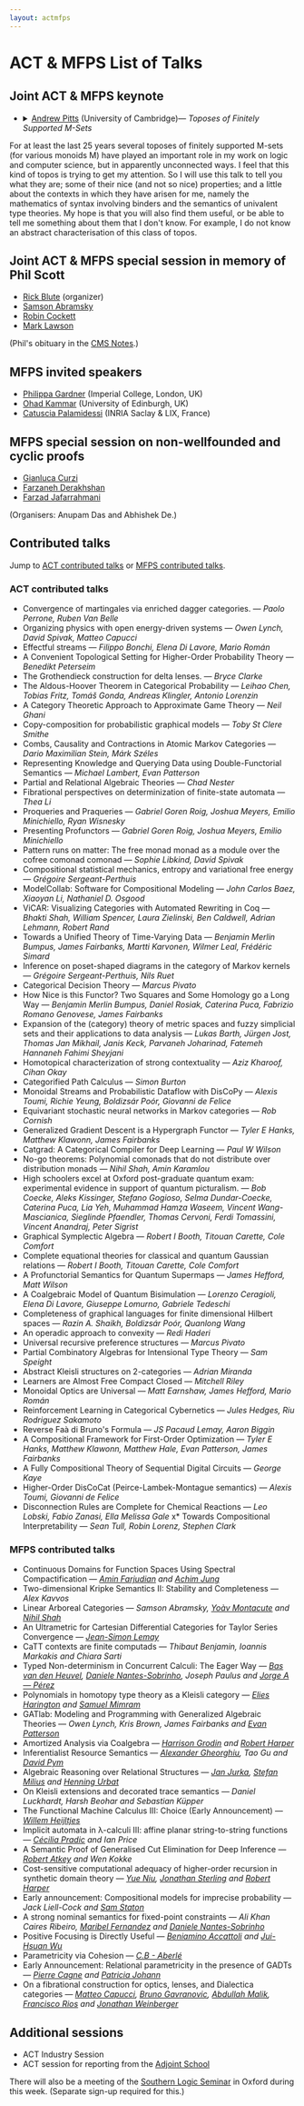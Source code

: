 ```yaml
---
layout: actmfps
---
```


# ACT &amp; MFPS List of Talks

## Joint ACT &amp; MFPS keynote

<!-- [Andrew Pitts](https://www.cl.cam.ac.uk/~amp12/) (University of Cambridge) &mdash; _Toposes of Finitely Supported M-Sets_-->
* <details><summary><a href="https://www.cl.cam.ac.uk/~amp12/">Andrew Pitts</a> (University of Cambridge)&mdash; <i>Toposes of Finitely Supported M-Sets</i></summary>
For at least the last 25 years several toposes of finitely supported
M-sets (for various monoids M) have played an important role in my
work on logic and computer science, but in apparently unconnected
ways. I feel that this kind of topos is trying to get my attention. So
I will use this talk to tell you what they are; some of their nice
(and not so nice) properties; and a little about the contexts in which
they have arisen for me, namely the mathematics of syntax involving
binders and the semantics of univalent type theories. My hope is that
you will also find them useful, or be able to tell me something about
them that I don't know. For example, I do not know an abstract
characterisation of this class of topos. </details>


## Joint ACT &amp; MFPS special session in memory of Phil Scott

* [Rick Blute](https://www.uottawa.ca/faculty-science/professors/richard-blute) (organizer)
* [Samson Abramsky](https://www.cs.ox.ac.uk/people/samson.abramsky/)
* [Robin Cockett](http://pages.cpsc.ucalgary.ca/~robin/)
* [Mark Lawson](https://researchportal.hw.ac.uk/en/persons/mark-lawson)

(Phil's obituary in the [CMS Notes](https://notes.math.ca/en/article/in-memoriam-phil-scott-1947-2023/).)

## MFPS invited speakers

* [Philippa Gardner](http://www.doc.ic.ac.uk/~pg/) (Imperial College, London, UK)
* [Ohad Kammar](https://denotational.co.uk) (University of Edinburgh, UK)
* [Catuscia Palamidessi](http://www.lix.polytechnique.fr/~catuscia/) (INRIA Saclay & LIX, France)

## MFPS special session on non-wellfounded and cyclic proofs

* [Gianluca Curzi](https://gianlucacurzi.com/ )
* [Farzaneh Derakhshan](http://gauss.cs.iit.edu/~fderakhshan/ )
* [Farzad Jafarrahmani](https://sites.google.com/site/farzadjafarrahmani/home )

(Organisers: Anupam Das and Abhishek De.)

## Contributed talks

Jump to [ACT contributed talks](#act-contributed-talks) or [MFPS contributed talks](#mfps-contributed-talks).

### ACT contributed talks

* Convergence of martingales via enriched dagger categories. &mdash; <i>Paolo Perrone, Ruben Van Belle</i>
* Organizing physics with open energy-driven systems &mdash; <i>Owen Lynch, David Spivak, Matteo Capucci</i>
* Effectful streams &mdash; <i>Filippo Bonchi, Elena Di Lavore, Mario Román</i>
* A Convenient Topological Setting for Higher-Order Probability Theory &mdash; <i>Benedikt Peterseim</i>
* The Grothendieck construction for delta lenses. &mdash; <i>Bryce Clarke</i>
* The Aldous-Hoover Theorem in Categorical Probability &mdash; <i>Leihao Chen, Tobias Fritz, Tomáš Gonda, Andreas Klingler, Antonio Lorenzin</i>
* A Category Theoretic Approach to Approximate Game Theory &mdash; <i>Neil Ghani</i>
* Copy-composition for probabilistic graphical models &mdash; <i>Toby St Clere Smithe</i>
* Combs, Causality and Contractions in Atomic Markov Categories &mdash; <i>Dario Maximilian Stein, Márk Széles</i>
* Representing Knowledge and Querying Data using Double-Functorial Semantics &mdash; <i>Michael Lambert, Evan Patterson</i>
* Partial and Relational Algebraic Theories &mdash; <i>Chad Nester</i>
* Fibrational perspectives on determinization of finite-state automata &mdash; <i>Thea Li</i>
* Proqueries and Praqueries &mdash; <i>Gabriel Goren Roig, Joshua Meyers, Emilio Minichiello, Ryan Wisnesky</i>
* Presenting Profunctors &mdash; <i>Gabriel Goren Roig, Joshua Meyers, Emilio Minichiello</i>
* Pattern runs on matter: The free monad monad as a module over the cofree comonad comonad &mdash; <i>Sophie Libkind, David Spivak </i>
* Compositional statistical mechanics, entropy and variational free energy &mdash; <i>Grégoire Sergeant-Perthuis</i>
* ModelCollab: Software for Compositional Modeling &mdash; <i>John Carlos Baez, Xiaoyan Li, Nathaniel D. Osgood </i>
* ViCAR: Visualizing Categories with Automated Rewriting in Coq &mdash; <i>Bhakti Shah, William Spencer, Laura Zielinski, Ben Caldwell, Adrian Lehmann, Robert Rand </i>
* Towards a Unified Theory of Time-Varying Data &mdash; <i>Benjamin Merlin Bumpus, James Fairbanks, Martti Karvonen, Wilmer Leal, Frédéric Simard </i>
* Inference on poset-shaped diagrams in the category of Markov kernels &mdash; <i>Grégoire Sergeant-Perthuis, Nils Ruet </i>
* Categorical Decision Theory &mdash; <i>Marcus Pivato</i>
* How Nice is this Functor? Two Squares and Some Homology go a Long Way &mdash; <i>Benjamin Merlin Bumpus, Daniel Rosiak, Caterina Puca, Fabrizio Romano Genovese, James Fairbanks </i>
* Expansion of the (category) theory of metric spaces and fuzzy simplicial sets and their applications to data analysis &mdash; <i>Lukas Barth, Jürgen Jost, Thomas Jan Mikhail, Janis Keck, Parvaneh Joharinad, Fatemeh Hannaneh Fahimi Sheyjani </i>
* Homotopical characterization of strong contextuality &mdash; <i>Aziz Kharoof, Cihan Okay</i>
* Categorified Path Calculus &mdash; <i>Simon Burton</i>
* Monoidal Streams and Probabilistic Dataflow with DisCoPy &mdash; <i>Alexis Toumi, Richie Yeung, Boldizsár Poór, Giovanni de Felice</i>
* Equivariant stochastic neural networks in Markov categories &mdash; <i>Rob Cornish</i>
* Generalized Gradient Descent is a Hypergraph Functor &mdash; <i>Tyler E Hanks, Matthew Klawonn, James Fairbanks  </i>
* Catgrad: A Categorical Compiler for Deep Learning &mdash; <i>Paul W Wilson</i>
* No-go theorems: Polynomial comonads that do not distribute over distribution monads &mdash; <i>Nihil Shah, Amin Karamlou </i>
* High schoolers excel at Oxford post-graduate quantum exam: experimental evidence in support of quantum picturalism. &mdash; <i>Bob Coecke, Aleks Kissinger, Stefano Gogioso, Selma Dundar-Coecke, Caterina Puca, Lia Yeh, Muhammad Hamza Waseem, Vincent Wang-Mascianica, Sieglinde Pfaendler, Thomas Cervoni, Ferdi Tomassini, Vincent Anandraj, Peter Sigrist</i>
* Graphical Symplectic Algebra &mdash; <i>Robert I Booth, Titouan Carette, Cole Comfort</i>
* Complete equational theories for classical and quantum Gaussian relations &mdash; <i>Robert I Booth, Titouan Carette, Cole Comfort</i>
* A Profunctorial Semantics for Quantum Supermaps &mdash; <i>James Hefford, Matt Wilson</i>
* A Coalgebraic Model of Quantum Bisimulation &mdash; <i>Lorenzo Ceragioli, Elena Di Lavore, Giuseppe Lomurno, Gabriele Tedeschi</i>
* Completeness of graphical languages for finite dimensional Hilbert spaces &mdash; <i>Razin A. Shaikh, Boldizsár Poór, Quanlong Wang </i>
* An operadic approach to convexity &mdash; <i>Redi Haderi</i>
* Universal recursive preference structures &mdash; <i>Marcus Pivato</i>
* Partial Combinatory Algebras for Intensional Type Theory &mdash; <i>Sam Speight </i>
* Abstract Kleisli structures on 2-categories &mdash; <i>Adrian Miranda</i>
* Learners are Almost Free Compact Closed &mdash; <i>Mitchell Riley</i>
* Monoidal Optics are Universal &mdash; <i>Matt Earnshaw, James Hefford, Mario Román </i>
* Reinforcement Learning in Categorical Cybernetics &mdash; <i>Jules Hedges, Riu Rodriguez Sakamoto </i>
* Reverse Faà di Bruno's Formula &mdash; <i>JS Pacaud Lemay, Aaron Biggin </i>
* A Compositional Framework for First-Order Optimization &mdash; <i>Tyler E Hanks, Matthew Klawonn, Matthew Hale, Evan Patterson, James Fairbanks </i>
* A Fully Compositional Theory of Sequential Digital Circuits &mdash; <i>George Kaye</i>
* Higher-Order DisCoCat (Peirce-Lambek-Montague semantics) &mdash; <i>Alexis Toumi, Giovanni de Felice </i>
* Disconnection Rules are Complete for Chemical Reactions &mdash; <i>Leo Lobski, Fabio Zanasi, Ella Melissa Gale </i>
x* Towards Compositional Interpretability &mdash; <i>Sean Tull, Robin Lorenz, Stephen Clark </i>

### MFPS contributed talks


* Continuous Domains for Function Spaces Using Spectral Compactification &mdash; <i><a href="https://www.birmingham.ac.uk/schools/mathematics/people/navigation.aspx?ReferenceId=205075&amp;Name=dr-amin-farjudian">Amin Farjudian</a> and <a href="https://www.cs.bham.ac.uk/~axj/">Achim Jung</a></i>
* Two-dimensional Kripke Semantics II: Stability and Completeness &mdash; <i>Alex Kavvos</i>
* Linear Arboreal Categories &mdash; <i>Samson Abramsky, <a href="https://www.cl.cam.ac.uk/~ym374/">Yoàv Montacute</a> and <a href="http://www.cs.ox.ac.uk/people/nihil.shah/">Nihil Shah</a></i>
* An Ultrametric for Cartesian Differential Categories for Taylor Series Convergence &mdash; <i><a href="https://sites.google.com/view/jspl-personal-webpage/">Jean-Simon Lemay</a></i>
* CaTT contexts are finite computads &mdash; <i>Thibaut Benjamin, Ioannis Markakis and Chiara Sarti</i>
* Typed Non-determinism in Concurrent Calculi: The Eager Way &mdash; <i><a href="https://basvdheuvel.github.io/">Bas van den Heuvel</a>, <a href="http://www.mat.unb.br/~dnantes">Daniele Nantes-Sobrinho</a>, Joseph Paulus and <a href="http://www.jperez.nl">Jorge A &mdash; Pérez</a></i>
* Polynomials in homotopy type theory as a Kleisli category &mdash; <i><a href="http://www.lix.polytechnique.fr/Labo/Elies.HARINGTON/">Elies Harington</a> and <a href="http://www.lix.polytechnique.fr/Labo/Samuel.Mimram/">Samuel Mimram</a></i>
* GATlab: Modeling and Programming with Generalized Algebraic Theories &mdash; <i>Owen Lynch, Kris Brown, James Fairbanks and <a href="https://www.epatters.org">Evan Patterson</a></i>
* Amortized Analysis via Coalgebra &mdash; <i><a href="https://www.harrisongrodin.com/">Harrison Grodin</a> and <a href="http://www.cs.cmu.edu/~rwh">Robert Harper</a></i>
* Inferentialist Resource Semantics &mdash; <i><a href="http://www.alexandergheorghiu.com/">Alexander Gheorghiu</a>, Tao Gu and <a href="http://www.cs.ucl.ac.uk/staff/D.Pym/">David Pym</a></i>
* Algebraic Reasoning over Relational Structures &mdash; <i><a href="https://www.math.muni.cz/~jurka/">Jan Jurka</a>, <a href="http://www.stefan-milius.eu">Stefan Milius</a> and <a href="https://www8.cs.fau.de/people/henning-urbat/">Henning Urbat</a></i>
* On Kleisli extensions and decorated trace semantics &mdash; <i>Daniel Luckhardt, Harsh Beohar and Sebastian Küpper</i>
* The Functional Machine Calculus III: Choice (Early Announcement) &mdash; <i><a href="http://cs.bath.ac.uk/~wbh22">Willem Heijltjes</a></i>
* Implicit automata in λ-calculi III: affine planar string-to-string functions &mdash; <i><a href="http://cs-web.swan.ac.uk/~cpradic">Cécilia Pradic</a> and Ian Price</i>
* A Semantic Proof of Generalised Cut Elimination for Deep Inference &mdash; <i><a href="http://bentnib.org/">Robert Atkey</a> and Wen Kokke</i>
* Cost-sensitive computational adequacy of higher-order recursion in synthetic domain theory &mdash; <i><a href="http://yuesforest.com">Yue Niu</a>, <a href="http://www.jonmsterling.com/">Jonathan Sterling</a> and <a href="http://www.cs.cmu.edu/~rwh">Robert Harper</a></i>
* Early announcement: Compositional models for imprecise probability &mdash; <i>Jack Liell-Cock and <a href="http://www.cs.ox.ac.uk/people/samuel.staton/main.html">Sam Staton</a></i>
* A strong nominal semantics for fixed-point constraints &mdash; <i>Ali Khan Caires Ribeiro, <a href="http://www.inf.kcl.ac.uk/staff/maribel">Maribel Fernandez</a> and <a href="http://www.mat.unb.br/~dnantes">Daniele Nantes-Sobrinho</a></i>
* Positive Focusing is Directly Useful &mdash; <i><a href="https://sites.google.com/site/beniaminoaccattoli/">Beniamino Accattoli</a> and <a href="http://www.lix.polytechnique.fr/Labo/Jui-Hsuan.WU/">Jui-Hsuan Wu</a></i>
* Parametricity via Cohesion &mdash; <i><a href="https://cbaberle.com">C.B - Aberlé</a></i>
* Early Announcement: Relational parametricity in the presence of GADTs &mdash; <i><a href="https://www.normalesup.org/~cagne/index.html">Pierre Cagne</a> and <a href="http://cs.appstate.edu/johannp">Patricia Johann</a></i>
* On a fibrational construction for optics, lenses, and Dialectica categories &mdash; 
<i><a href="https://matteocapucci.wordpress.com">Matteo Capucci</a>, <a href="https://www.brunogavranovic.com/">Bruno Gavranovic</a>, <a href="https://abdullahnaeemmalik.github.io/">Abdullah Malik</a>, <a href="https://www.ornl.gov/staff-profile/francisco-r-rios">Francisco Rios</a> and <a href="https://sites.google.com/view/jonathanweinberger">Jonathan Weinberger</a></i>

## Additional sessions

* ACT Industry Session 
* ACT session for reporting from the [Adjoint School](https://adjointschool.com)

There will also be a meeting of the [Southern Logic Seminar](https://t-powell.github.io/southern_logic_seminar/sls.html) in Oxford during this week. (Separate sign-up required for this.) 
